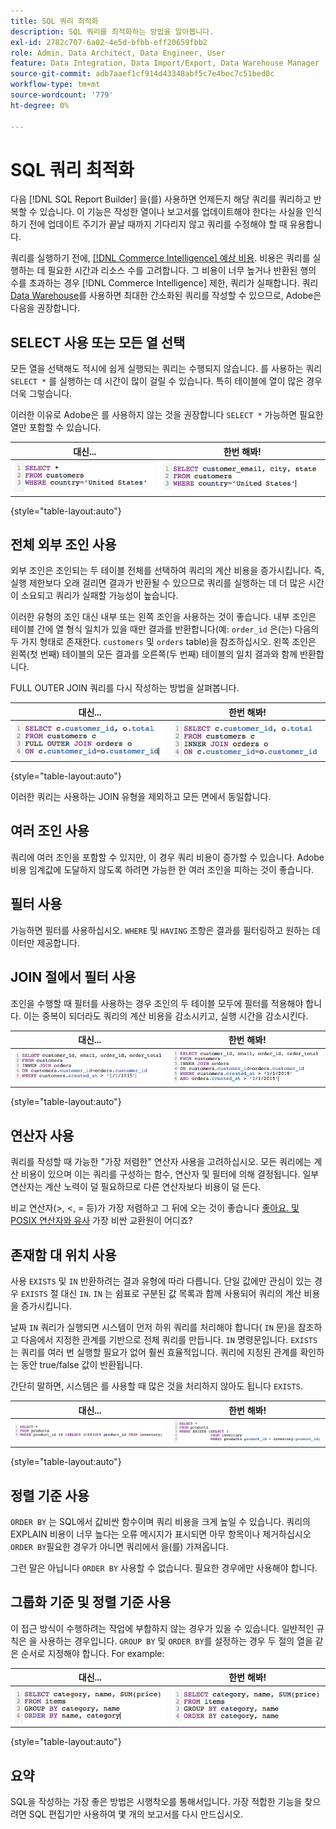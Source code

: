 ```yaml
---
title: SQL 쿼리 최적화
description: SQL 쿼리를 최적화하는 방법을 알아봅니다.
exl-id: 2782c707-6a02-4e5d-bfbb-eff20659fbb2
role: Admin, Data Architect, Data Engineer, User
feature: Data Integration, Data Import/Export, Data Warehouse Manager
source-git-commit: adb7aaef1cf914d43348abf5c7e4bec7c51bed0c
workflow-type: tm+mt
source-wordcount: '779'
ht-degree: 0%

---
```


# SQL 쿼리 최적화

다음 [!DNL SQL Report Builder] 을(를) 사용하면 언제든지 해당 쿼리를 쿼리하고 반복할 수 있습니다. 이 기능은 작성한 열이나 보고서를 업데이트해야 한다는 사실을 인식하기 전에 업데이트 주기가 끝날 때까지 기다리지 않고 쿼리를 수정해야 할 때 유용합니다.

쿼리를 실행하기 전에, [[!DNL Commerce Intelligence] 예상 비용](https://experienceleague.adobe.com/docs/commerce-knowledge-base/kb/troubleshooting/miscellaneous/sql-queries-explain-cost-errors.html). 비용은 쿼리를 실행하는 데 필요한 시간과 리소스 수를 고려합니다. 그 비용이 너무 높거나 반환된 행의 수를 초과하는 경우 [!DNL Commerce Intelligence] 제한, 쿼리가 실패합니다. 쿼리 [Data Warehouse](../data-analyst/data-warehouse-mgr/tour-dwm.md)를 사용하면 최대한 간소화된 쿼리를 작성할 수 있으므로, Adobe은 다음을 권장합니다.

## SELECT 사용 또는 모든 열 선택

모든 열을 선택해도 적시에 쉽게 실행되는 쿼리는 수행되지 않습니다. 를 사용하는 쿼리 `SELECT *` 를 실행하는 데 시간이 많이 걸릴 수 있습니다. 특히 테이블에 열이 많은 경우 더욱 그렇습니다.

이러한 이유로 Adobe은 를 사용하지 않는 것을 권장합니다 `SELECT *` 가능하면 필요한 열만 포함할 수 있습니다.

| **대신...** | **한번 해봐!** |
|-----|-----|
| ![](../../mbi/assets/Select_all_1.png) | ![](../../mbi/assets/Select_all_2.png) |

{style="table-layout:auto"}

## 전체 외부 조인 사용

외부 조인은 조인되는 두 테이블 전체를 선택하여 쿼리의 계산 비용을 증가시킵니다. 즉, 실행 제한보다 오래 걸리면 결과가 반환될 수 있으므로 쿼리를 실행하는 데 더 많은 시간이 소요되고 쿼리가 실패할 가능성이 높습니다.

이러한 유형의 조인 대신 내부 또는 왼쪽 조인을 사용하는 것이 좋습니다. 내부 조인은 테이블 간에 열 형식 일치가 있을 때만 결과를 반환합니다(예: `order_id` 은(는) 다음의 두 가지 형태로 존재한다. `customers` 및 `orders` table)을 참조하십시오. 왼쪽 조인은 왼쪽(첫 번째) 테이블의 모든 결과를 오른쪽(두 번째) 테이블의 일치 결과와 함께 반환합니다.

FULL OUTER JOIN 쿼리를 다시 작성하는 방법을 살펴봅니다.

| **대신...** | **한번 해봐!** |
|-----|-----|
| ![](../../mbi/assets/Full_Outer_Join_1.png) | ![](../../mbi/assets/Full_Outer_Join_2.png) |

{style="table-layout:auto"}

이러한 쿼리는 사용하는 JOIN 유형을 제외하고 모든 면에서 동일합니다.

## 여러 조인 사용

쿼리에 여러 조인을 포함할 수 있지만, 이 경우 쿼리 비용이 증가할 수 있습니다. Adobe 비용 임계값에 도달하지 않도록 하려면 가능한 한 여러 조인을 피하는 것이 좋습니다.

## 필터 사용

가능하면 필터를 사용하십시오. `WHERE` 및 `HAVING` 조항은 결과를 필터링하고 원하는 데이터만 제공합니다.

## JOIN 절에서 필터 사용

조인을 수행할 때 필터를 사용하는 경우 조인의 두 테이블 모두에 필터를 적용해야 합니다. 이는 중복이 되더라도 쿼리의 계산 비용을 감소시키고, 실행 시간을 감소시킨다.

| **대신...** | **한번 해봐!** |
|-----|-----|
| ![](../../mbi/assets/Join_filters_1.png) | ![](../../mbi/assets/Join_filters_2.png) |

{style="table-layout:auto"}

## 연산자 사용

쿼리를 작성할 때 가능한 &quot;가장 저렴한&quot; 연산자 사용을 고려하십시오. 모든 쿼리에는 계산 비용이 있으며 이는 쿼리를 구성하는 함수, 연산자 및 필터에 의해 결정됩니다. 일부 연산자는 계산 노력이 덜 필요하므로 다른 연산자보다 비용이 덜 든다.

비교 연산자(>, &lt;, = 등)가 가장 저렴하고 그 뒤에 오는 것이 좋습니다 [좋아요. 및 POSIX 연산자와 유사](https://www.postgresql.org/docs/9.5/functions-matching.html) 가장 비싼 교환원이 어디죠?

## 존재함 대 위치 사용

사용 `EXISTS` 및 `IN` 반환하려는 결과 유형에 따라 다릅니다. 단일 값에만 관심이 있는 경우 `EXISTS` 절 대신 `IN`. `IN` 는 쉼표로 구분된 값 목록과 함께 사용되어 쿼리의 계산 비용을 증가시킵니다.

날짜 `IN` 쿼리가 실행되면 시스템이 먼저 하위 쿼리를 처리해야 합니다( `IN` 문)을 참조하고 다음에서 지정한 관계를 기반으로 전체 쿼리를 만듭니다. `IN` 명령문입니다. `EXISTS` 는 쿼리를 여러 번 실행할 필요가 없어 훨씬 효율적입니다. 쿼리에 지정된 관계를 확인하는 동안 true/false 값이 반환됩니다.

간단히 말하면, 시스템은 를 사용할 때 많은 것을 처리하지 않아도 됩니다 `EXISTS`.

| **대신...** | **한번 해봐!** |
|-----|-----|
| ![](../../mbi/assets/Exists_1.png) | ![](../../mbi/assets/Exists_2.png) |

{style="table-layout:auto"}

## 정렬 기준 사용

`ORDER BY` 는 SQL에서 값비싼 함수이며 쿼리 비용을 크게 높일 수 있습니다. 쿼리의 EXPLAIN 비용이 너무 높다는 오류 메시지가 표시되면 아무 항목이나 제거하십시오 `ORDER BY`필요한 경우가 아니면 쿼리에서 을(를) 가져옵니다.

그런 말은 아닙니다 `ORDER BY` 사용할 수 없습니다. 필요한 경우에만 사용해야 합니다.

## 그룹화 기준 및 정렬 기준 사용

이 접근 방식이 수행하려는 작업에 부합하지 않는 경우가 있을 수 있습니다. 일반적인 규칙은 을 사용하는 경우입니다. `GROUP BY` 및 `ORDER BY`를 설정하는 경우 두 절의 열을 같은 순서로 지정해야 합니다. For example:

| **대신...** | **한번 해봐!** |
|-----|-----|
| ![](../../mbi/assets/Group_by_2.png) | ![](../../mbi/assets/Group_by_1.png) |

{style="table-layout:auto"}

## 요약

SQL을 작성하는 가장 좋은 방법은 시행착오를 통해서입니다. 가장 적합한 기능을 찾으려면 SQL 편집기만 사용하여 몇 개의 보고서를 다시 만드십시오.
